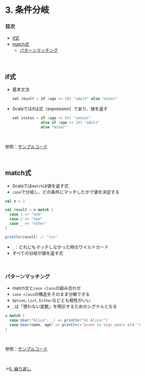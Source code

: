 # 3. 条件分岐

### 目次

- [if式](#if式)
- [match式](#match式)
  - [パターンマッチング](#パターンマッチング)

<br>

## if式

- 基本文法
  
  ```scala
  val result = if (age >= 20) "adult" else "minor"
  ```

- Scalaではifは式（expression）であり、値を返す
  ```scala
  val status = if (age >= 65) "senior"
               else if (age >= 20) "adult"
               else "minor"
  ```

<br>

参照：[サンプルコード](00_sample_codes.md#4-if式)

<br>

## match式

- Scalaでは`match`は値を返す式
- `case`で分岐し、どの条件にマッチしたかで値を決定する

```scala
val n = 2

val result = n match {
  case 1 => "one"
  case 2 => "two"
  case _ => "other"
}

println(result) // "two"
```

- `_`：どれにもマッチしなかった時のワイルドカード
- すべての分岐が値を返す式

<br>

### パターンマッチング

- match文と`case class`の組み合わせ
- `case class`の構造をそのまま分解できる
- `Option`, `List`, `Either`などとも相性がいい
- `_`は「使わない変数」を明示するためのシグナルとなる

```scala
u match {
  case User("Alice", _) => println("Hi Alice!")
  case User(name, age) => println(s"$name is $age years old.")
}
```

<br>

参照：[サンプルコード](00_sample_codes.md#4-match式)

<br>

→[5. 繰り返し](05_loop_statement.md)